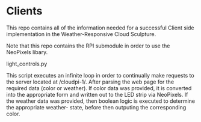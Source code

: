 # Clients
This repo contains all of the information needed for a successful Client side implementation in the Weather-Responsive Cloud Sculpture.

Note that this repo contains the RPI submodule in order to use the NeoPixels libary.

light_controls.py
  
  This script executes an infinite loop in order to continually make requests to the server located at /cloudpi-1/. After parsing the web
  page for the required data (color or weather). If color data was provided, it is converted into the appropriate form and written out to 
  the LED strip via NeoPixels. If the weather data was provided, then boolean logic is executed to determine the appropriate weather-
  state, before then outputing the corresponding color.
